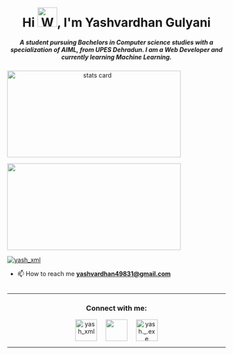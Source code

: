 <h1 align="center">Hi <img src="https://raw.githubusercontent.com/nixin72/nixin72/master/wave.gif" 
         alt="Waving hand animated gif"
         height="45"
         width="45" />, I'm Yashvardhan Gulyani</h1>
<h5 align="center">
A student pursuing Bachelors in Computer science studies with a specialization of AIML, from UPES Dehradun. I am a Web Developer and currently learning Machine Learning. 
</h5>
<!-- <p align="left"> <img src="https://komarev.com/ghpvc/?username=peakscripter&label=Profile%20views&color=0e75b6&style=flat" alt="peakscripter" /> </p>
<p> -->
<a align= "center" href="https://github.com/peakscripter">
<img alt= "stats card" height="200px" width="400" src="https://github-readme-streak-stats.herokuapp.com/?user=peakscripter&theme=radical">
</a>
</p>
<img height="200px" width="400" src="https://github-readme-stats.vercel.app/api?username=peakscripter&count_private=true&theme=radical&show_icons=true" />

<p align="left"> <a href="https://twitter.com/yash_xml" target="blank"><img src="https://img.shields.io/twitter/follow/yash_xml?logo=twitter&style=for-the-badge" alt="yash_xml" /></a> </p>

- 📫 How to reach me **yashvardhan49831@gmail.com**
<br><br>
<hr>

<h3 align="center">Connect with me:</h3>
<p align="center">
<a href="https://twitter.com/yash_xml" target="blank"><img align="center" src="https://img.icons8.com/cute-clipart/64/000000/twitter.png" alt="yash_xml" height="50" width="50" /></a> &nbsp;&nbsp;&nbsp;
<a href="https://www.linkedin.com/in/yashvardhan-gulyani-185787256/" target="blank"><img align="center" src="https://img.icons8.com/cute-clipart/64/000000/linkedin.png" alt="" height="50" width="50" /></a>&nbsp;&nbsp;&nbsp;&nbsp;
<a href="https://www.instagram.com/yash._.exe/" target="blank"><img align="center" src="https://img.icons8.com/cute-clipart/64/000000/instagram-new.png" alt="yash._.exe" height="50" width="50" /></a>
</p>

<hr>

